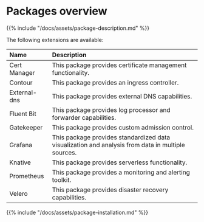 # Packages overview

{{% include "/docs/assets/package-description.md" %}}

The following extensions are available: 

|Name|Description| 
|:------------------------ |:--- |
|Cert Manager |This package provides certificate management functionality.|
|Contour|This package provides an ingress controller. |
|External-dns|This package provides external DNS capabilities.|
|Fluent Bit|This package provides log processor and forwarder capabilities.|
|Gatekeeper|This package provides custom admission control.|
|Grafana|This package provides standardized data visualization and analysis from data in multiple sources.|
|Knative|This package provides serverless functionality.|
|Prometheus|This package provides a monitoring and alerting toolkit.|
|Velero|This package provides disaster recovery capabilities.|


{{% include "/docs/assets/package-installation.md" %}}
